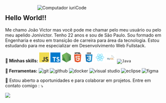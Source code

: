 <img src="https://raw.githubusercontent.com/MicaelliMedeiros/micaellimedeiros/master/image/computer-illustration.png" min-width="400px" max-width="400px" width="400px" align="right" alt="Computador iuriCode">
<h2 align="left"> Hello World!! </h2>
<p align="left"> 
  Me chamo João Victor mas você pode me chamar pelo meu usuário ou pelo meu apelido Jonivictor.
  Tenho 22 anos e sou de São Paulo.
  Sou formado em Engenharia e estou em transição de carreira para área da tecnologia.
  Estou estudando para me especializar em Desenvolvimento Web Fullstack.
</p>

<p align="left">
  <strong> 🦄 Minhas skills:</strong>
  <code><img height="32" src="https://raw.githubusercontent.com/github/explore/80688e429a7d4ef2fca1e82350fe8e3517d3494d/topics/javascript/javascript.png" alt="Javascript"/></code>
  <code><img height="32" src="https://raw.githubusercontent.com/github/explore/80688e429a7d4ef2fca1e82350fe8e3517d3494d/topics/typescript/typescript.png" alt="Typescript"/></code>
  <code><img height="32" src="https://raw.githubusercontent.com/github/explore/80688e429a7d4ef2fca1e82350fe8e3517d3494d/topics/nodejs/nodejs.png" alt="Nodejs"/></code>
  <code><img height="32" src="https://raw.githubusercontent.com/github/explore/80688e429a7d4ef2fca1e82350fe8e3517d3494d/topics/html/html.png" alt="HTML5"/></code>
  <code><img height="32" src="https://raw.githubusercontent.com/github/explore/80688e429a7d4ef2fca1e82350fe8e3517d3494d/topics/css/css.png" alt="CSS"/></code>
  <code><img height="32" src="https://raw.githubusercontent.com/github/explore/80688e429a7d4ef2fca1e82350fe8e3517d3494d/topics/react/react.png" alt="React"/></code>
  <code><img height="32" src="https://raw.githubusercontent.com/github/explore/80688e429a7d4ef2fca1e82350fe8e3517d3494d/topics/mysql/mysql.png" alt="MySQL"/></code>
  <code><img height="32" src="https://encrypted-tbn0.gstatic.com/images?q=tbn:ANd9GcTP1RRF1uGkrpo96unPIdO6xi_oDYDXA-FfRcrjsgYbNuKrGcICLl-rwC-hS9fVMQfPcwc&usqp=CAU" alt="Java"/></code>
  

<p align="left">
 <strong> 💼 Ferramentas:</strong>
  <a><img src="https://img.shields.io/badge/-Git-333333?style=flat&logo=git" alt="git"/></a>
  <a><img src="https://img.shields.io/badge/-GitHub-333333?style=flat&logo=github" alt="github"/></a>
  <a><img src="https://img.shields.io/badge/-Docker-333333?style=flat&logo=docker" alt="docker"/></a>
  <a><img src="https://img.shields.io/badge/-Visual%20Studio%20Code-333333?style=flat&logo=visual-studio-code&logoColor=007ACC" alt="visual studio"/> </a>
  <a><img src="https://img.shields.io/badge/-Eclipse-333333?style=flat&logo=eclipse-ide&logoColor=2C2255" alt="eclipse"/> </a>
  <a><img src="https://img.shields.io/badge/-Figma-333333?style=flat&logo=figma&logoColor=007ACC" alt="figma"/> </a>
  
</p>

<p align="left">
  💌 Estou aberto a oportunidades e para colaborar em projetos. Entre em contato comigo : ⤵️
</p>

<p align="left">

  <a href="https://www.linkedin.com/in/joao-victor-fnascimento/" alt="Linkedin">
  <img src="https://img.shields.io/badge/-Linkedin-0e76a8?style=flat-square&logo=Linkedin&logoColor=white&link=LINK-DO-SEU-LINKEDIN" /></a>
 </p>

